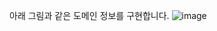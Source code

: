 아래 그림과 같은 도메인 정보를 구현합니다.
![image](https://user-images.githubusercontent.com/53958188/169538383-273e328f-f043-493b-851b-9feb21c347dc.png)
